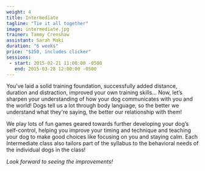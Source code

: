 ```yaml
---
weight: 4
title: Intermediate
tagline: "Tie it all together"
image: intermediate.jpg
trainer: Tammy Crenshaw
assistant: Sarah Maki
duration: "6 weeks"
price: "$250, includes clicker"
sessions:
 - start: 2015-02-21 11:00:00 -0500
   end: 2015-03-28 12:00:00 -0500
---
```

You’ve laid a solid training foundation, successfully added distance, duration and distraction, improved your own training skills… Now, let’s sharpen your understanding of how your dog communicates with you and the world! Dogs tell us a lot through body language, so the better we understand what they're saying, the better our relationship with them! 

We play lots of fun games geared towards further developing your dog’s self-control, helping you improve your timing and technique and teaching your dog to make good choices like focusing on you and staying calm. Each Intermediate class also tailors part of the syllabus to the behavioral needs of the individual dogs in the class!

_Look forward to seeing the improvements!_
